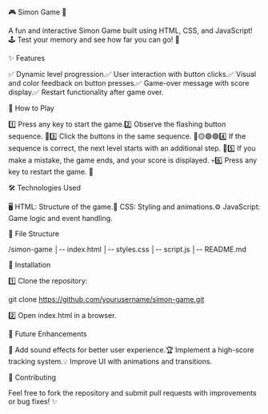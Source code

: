 🎮 Simon Game 🎨

A fun and interactive Simon Game built using HTML, CSS, and JavaScript! 🕹️ Test your memory and see how far you can go! 🚀

✨ Features

✅ Dynamic level progression.✅ User interaction with button clicks.✅ Visual and color feedback on button presses.✅ Game-over message with score display.✅ Restart functionality after game over.

🎯 How to Play

1️⃣ Press any key to start the game.2️⃣ Observe the flashing button sequence. 👀3️⃣ Click the buttons in the same sequence. 🔴🟡🟢🟣4️⃣ If the sequence is correct, the next level starts with an additional step. 🎉5️⃣ If you make a mistake, the game ends, and your score is displayed. 💀6️⃣ Press any key to restart the game. 🔄

🛠️ Technologies Used

🖥️ HTML: Structure of the game.🎨 CSS: Styling and animations.⚙️ JavaScript: Game logic and event handling.

📂 File Structure

/simon-game
│-- index.html
│-- styles.css
│-- script.js
│-- README.md

🚀 Installation

1️⃣ Clone the repository:

git clone https://github.com/yourusername/simon-game.git

2️⃣ Open index.html in a browser.

🔮 Future Enhancements

🎵 Add sound effects for better user experience.🏆 Implement a high-score tracking system.💡 Improve UI with animations and transitions.

🤝 Contributing

Feel free to fork the repository and submit pull requests with improvements or bug fixes! ✨